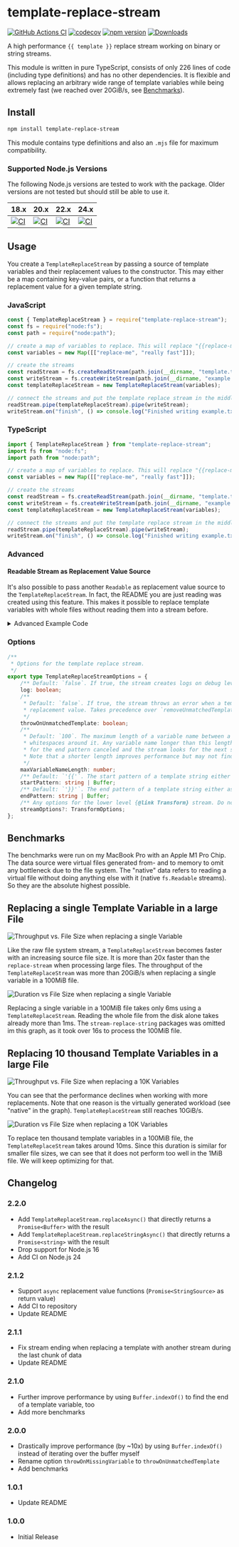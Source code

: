 # template-replace-stream

[![GitHub Actions CI](https://github.com/SoulKa/template-replace-stream/actions/workflows/node.js.yml/badge.svg)](https://github.com/SoulKa/template-replace-stream/actions/workflows/node.js.yml)
[![codecov](https://codecov.io/github/SoulKa/template-replace-stream/graph/badge.svg?token=JFCFRHKVL3)](https://codecov.io/github/SoulKa/template-replace-stream)
[![npm version](https://badge.fury.io/js/template-replace-stream.svg)](https://www.npmjs.com/package/template-replace-stream)
[![Downloads](https://img.shields.io/npm/dm/template-replace-stream.svg)](https://www.npmjs.com/package/template-replace-stream)

A high performance `{{ template }}` replace stream working on binary or string streams.

This module is written in pure TypeScript, consists of only 226 lines of code (including type
definitions) and has no other dependencies. It is flexible and allows replacing an arbitrary wide
range of template variables while being extremely fast (we reached over 20GiB/s,
see [Benchmarks](#benchmarks)).

## Install

```bash
npm install template-replace-stream
```

This module contains type definitions and also an `.mjs` file for maximum compatibility.

### Supported Node.js Versions

The following Node.js versions are tested to work with the package. Older versions are not tested but should still be able to use it.

| 18.x | 20.x | 22.x | 24.x |
| --- | --- | --- | --- |
| [![CI](https://github.com/SoulKa/template-replace-stream/actions/workflows/node.js.yml/badge.svg?branch=main)](https://github.com/SoulKa/template-replace-stream/actions/workflows/node.js.yml) | [![CI](https://github.com/SoulKa/template-replace-stream/actions/workflows/node.js.yml/badge.svg?branch=main)](https://github.com/SoulKa/template-replace-stream/actions/workflows/node.js.yml) | [![CI](https://github.com/SoulKa/template-replace-stream/actions/workflows/node.js.yml/badge.svg?branch=main)](https://github.com/SoulKa/template-replace-stream/actions/workflows/node.js.yml) | [![CI](https://github.com/SoulKa/template-replace-stream/actions/workflows/node.js.yml/badge.svg?branch=main)](https://github.com/SoulKa/template-replace-stream/actions/workflows/node.js.yml) |

## Usage

You create a `TemplateReplaceStream` by passing a source of template variables and their replacement
values to the constructor. This may either be a map containing key-value pairs, or a function that
returns a replacement value for a given template string.

### JavaScript

```js
const { TemplateReplaceStream } = require("template-replace-stream");
const fs = require("node:fs");
const path = require("node:path");

// create a map of variables to replace. This will replace "{{replace-me}}" with "really fast"
const variables = new Map([["replace-me", "really fast"]]);

// create the streams
const readStream = fs.createReadStream(path.join(__dirname, "template.txt"));
const writeStream = fs.createWriteStream(path.join(__dirname, "example.txt"));
const templateReplaceStream = new TemplateReplaceStream(variables);

// connect the streams and put the template replace stream in the middle
readStream.pipe(templateReplaceStream).pipe(writeStream);
writeStream.on("finish", () => console.log("Finished writing example.txt"));

```

### TypeScript

```ts
import { TemplateReplaceStream } from "template-replace-stream";
import fs from "node:fs";
import path from "node:path";

// create a map of variables to replace. This will replace "{{replace-me}}" with "really fast"
const variables = new Map([["replace-me", "really fast"]]);

// create the streams
const readStream = fs.createReadStream(path.join(__dirname, "template.txt"));
const writeStream = fs.createWriteStream(path.join(__dirname, "example.txt"));
const templateReplaceStream = new TemplateReplaceStream(variables);

// connect the streams and put the template replace stream in the middle
readStream.pipe(templateReplaceStream).pipe(writeStream);
writeStream.on("finish", () => console.log("Finished writing example.txt"));

```

### Advanced

#### Readable Stream as Replacement Value Source

It's also possible to pass another `Readable` as replacement value source to
the `TemplateReplaceStream`. In fact, the README you are just reading was created using this
feature. This makes it possible to replace template variables with whole files without reading them
into a stream before.

<details>
<summary>Advanced Example Code</summary>

```ts
import { StringSource, TemplateReplaceStream } from "template-replace-stream";
import fs from "node:fs";
import path from "node:path";
import sloc from "sloc";
import { Project, ts } from "ts-morph";

const rootDir = path.join(__dirname, "..");
const exampleFiles = ["javascript-example.js", "typescript-example.ts", "generate-readme.ts"];

const outputFilePath = path.join(rootDir, "README.md");
const sourceFilePath = path.join(rootDir, "index.ts");
const codeInfo = sloc(fs.readFileSync(sourceFilePath, "utf8"), "ts");
const loc = codeInfo.total - codeInfo.comment - codeInfo.empty;
const optionsDefinition = extractTypeDefinition("TemplateReplaceStreamOptions", sourceFilePath);

// the map of example files and their read streams and further template variables
const templateMap = new Map<string, StringSource>(
  exampleFiles.map((file) => [file, openExampleStream(file)])
);
templateMap.set("loc", loc.toString());
templateMap.set("options-definition", optionsDefinition);

// create the streams
const readmeReadStream = fs.createReadStream(path.join(rootDir, "template.md"));
const readmeWriteStream = fs.createWriteStream(outputFilePath);

// connect the streams and put the template replace stream in the middle
readmeReadStream.pipe(new TemplateReplaceStream(templateMap)).pipe(readmeWriteStream);
readmeWriteStream.on("finish", () => console.log(`Created ${outputFilePath}`));

/**
 * Opens a file stream to the given source file.
 *
 * @param file The file to read.
 */
function openExampleStream(file: string) {
  return fs.createReadStream(path.join(__dirname, file));
}

/**
 * Extracts the type definition from the given source file.
 *
 * @param typeName The name of the type to extract.
 * @param filePath The full path to the source file.
 */
function extractTypeDefinition(typeName: string, filePath: string) {
  const sourceFile = new Project().addSourceFileAtPath(filePath);
  const typeNode = sourceFile.getTypeAlias(typeName)?.compilerNode;
  if (!typeNode) throw new Error(`Type alias ${typeName} not found.`);
  const printer = ts.createPrinter({ removeComments: false });
  return printer.printNode(ts.EmitHint.Unspecified, typeNode, sourceFile.compilerNode);
}

```

</details>

### Options

```ts
/**
 * Options for the template replace stream.
 */
export type TemplateReplaceStreamOptions = {
    /** Default: `false`. If true, the stream creates logs on debug level */
    log: boolean;
    /**
     * Default: `false`. If true, the stream throws an error when a template variable has no
     * replacement value. Takes precedence over `removeUnmatchedTemplate`.
     */
    throwOnUnmatchedTemplate: boolean;
    /**
     * Default: `100`. The maximum length of a variable name between a start and end pattern including
     * whitespaces around it. Any variable name longer than this length is ignored, i.e. the search
     * for the end pattern canceled and the stream looks for the next start pattern.
     * Note that a shorter length improves performance but may not find all variables.
     */
    maxVariableNameLength: number;
    /** Default: `'{{'`. The start pattern of a template string either as string or buffer */
    startPattern: string | Buffer;
    /** Default: `'}}'`. The end pattern of a template string either as string or buffer */
    endPattern: string | Buffer;
    /** Any options for the lower level {@link Transform} stream. Do not replace transform or flush */
    streamOptions?: TransformOptions;
};
```

## Benchmarks

The benchmarks were run on my MacBook Pro with an Apple M1 Pro Chip. The data source were virtual
files generated from- and to memory to omit any bottleneck due to the file system. The "native" data
refers to reading a virtual file without doing anything else with it (native `fs.Readable` streams).
So they are the absolute highest possible.

## Replacing a single Template Variable in a large File

![Throughput vs. File Size when replacing a single Variable](benchmarks/plots/throughput-vs-data-size-with-one-replacement.png)

Like the raw file system stream, a `TemplateReplaceStream` becomes faster with an increasing source
file size. It is more than 20x faster than the `replace-stream` when processing large files. The
throughput of the `TemplateReplaceStream` was more than 20GiB/s when replacing a single variable in
a 100MiB file.

![Duration vs File Size when replacing a single Variable](benchmarks/plots/size-vs-duration-with-one-replacement.png)

Replacing a single variable in a 100MiB file takes only 6ms using a `TemplateReplaceStream`. Reading
the whole file from the disk alone takes already more than 1ms. The `stream-replace-string` packages
was omitted im this graph, as it took over 16s to process the 100MiB file.

## Replacing 10 thousand Template Variables in a large File

![Throughput vs. File Size when replacing a 10K Variables](benchmarks/plots/throughput-vs-data-size-with-10k-replacement.png)

You can see that the performance declines when working with more replacements. Note that one reason
is the virtually generated workload (see "native" in the graph). `TemplateReplaceStream` still
reaches 10GiB/s.

![Duration vs File Size when replacing a 10K Variables](benchmarks/plots/size-vs-duration-with-10k-replacement.png)

To replace ten thousand template variables in a 100MiB file, the `TemplateReplaceStream` takes
around 10ms. Since this duration is similar for smaller file sizes, we can see that it does not
perform too well in the 1MiB file. We will keep optimizing for that.

## Changelog

### 2.2.0

- Add `TemplateReplaceStream.replaceAsync()` that directly returns a `Promise<Buffer>` with the result
- Add `TemplateReplaceStream.replaceStringAsync()` that directly returns a `Promise<string>` with the result
- Drop support for Node.js 16
- Add CI on Node.js 24


### 2.1.2

- Support `async` replacement value functions (`Promise<StringSource>` as return value)
- Add CI to repository
- Update README

### 2.1.1

- Fix stream ending when replacing a template with another stream during the last chunk of data
- Update README

### 2.1.0

- Further improve performance by using `Buffer.indexOf()` to find the end of a template variable,
  too
- Add more benchmarks

### 2.0.0

- Drastically improve performance (by ~10x) by using `Buffer.indexOf()` instead of iterating over
  the buffer myself
- Rename option `throwOnMissingVariable` to `throwOnUnmatchedTemplate`
- Add benchmarks

### 1.0.1

- Update README

### 1.0.0

- Initial Release